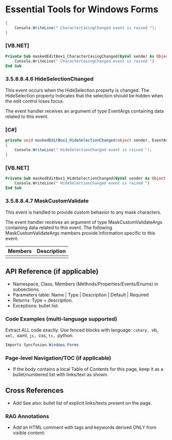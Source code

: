 <!--
source: image
domain: syncfusion-sdk
task: pdf-ocr-to-markdown
language: en (keep original; do not translate)
source_filename: page_864.jpeg
document_name: tools
page_number: 864
page_id: tools#page_864
product: Syncfusion Winforms
version: 11.4.0.26
timestamp: 2025-08-09T10:39:26Z
fidelity: lossless
-->

# Essential Tools for Windows Forms

```csharp
{
    Console.WriteLine(" CharacterCasingChanged event is raised ");
}
```

### [VB.NET]

```vb
Private Sub maskedEditBox1_CharacterCasingChanged(ByVal sender As Object, ByVal e As EventArgs)
    Console.WriteLine(" CharacterCasingChanged event is raised ")
End Sub
```

### 3.5.8.8.4.6 HideSelectionChanged

This event occurs when the HideSelection property is changed. The HideSelection property indicates that the selection should be hidden when the edit control loses focus.

The event handler receives an argument of type EventArgs containing data related to this event.

### [C#]

```csharp
private void maskedEditBox1_HideSelectionChanged(object sender, EventArgs e)
{
    Console.WriteLine(" HideSelectionChanged event is raised ");
}
```

### [VB.NET]

```vb
Private Sub maskedEditBox1_HideSelectionChanged(ByVal sender As Object, ByVal e As EventArgs)
    Console.WriteLine(" HideSelectionChanged event is raised ")
End Sub
```

### 3.5.8.8.4.7 MaskCustomValidate

This event is handled to provide custom behavior to any mask characters.

The event handler receives an argument of type MaskCustomValidateArgs containing data related to this event. The following MaskCustomValidateArgs members provide information specific to this event.

| Members | Description |
|---------|-------------|
|         |             |

## API Reference (if applicable)
- Namespace, Class, Members (Methods/Properties/Events/Enums) in subsections.
- Parameters table: Name | Type | Description | Default | Required
- Returns: Type + description.
- Exceptions: bullet list.

### Code Examples (multi-language supported)

Extract ALL code exactly. Use fenced blocks with language: ```csharp, ```vb, ```xml, ```xaml, ```js, ```css, ```ts, ```python.
```csharp
Imports Syncfusion.Windows.Forms
```

### Page-level Navigation/TOC (if applicable)
- If the body contains a local Table of Contents for this page, keep it as a bullet/numbered list with links/text as shown.

## Cross References
- Add See also: bullet list of explicit links/texts present on the page.

### RAG Annotations
- Add an HTML comment with tags and keywords derived ONLY from visible content:
  <!-- tags: [product, module, control, api, version?] keywords: [k1, k2, ...] -->
